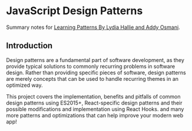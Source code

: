 # JavaScript Design Patterns

Summary notes for [Learning Patterns By Lydia Hallie and Addy Osmani](https://www.patterns.dev/).

## Introduction

Design patterns are a fundamental part of software development, as they provide typical solutions to commonly recurring problems in software design. Rather than providing specific pieces of software, design patterns are merely concepts that can be used to handle recurring themes in an optimized way.

This project covers the implementation, benefits and pitfalls of common design patterns using ES2015+, React-specific design patterns and their possible modifications and implementation using React Hooks. and many more patterns and optimizations that can help improve your modern web app!
